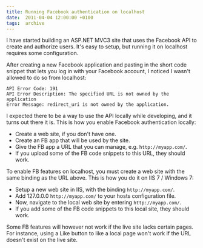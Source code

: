 ```yaml
---
title: Running Facebook authentication on localhost
date:  2011-04-04 12:00:00 +0100
tags:  archive
---
```


I have started building an ASP.NET MVC3 site that uses the Facebook API to create and authorize users. It's easy to setup, but running it on localhost requires some configuration.

After creating a new Facebook application and pasting in the short code snippet that lets you log in with your Facebook account, I noticed I wasn't allowed to do so from localhost:

	API Error Code: 191
	API Error Description: The specified URL is not owned by the application
	Error Message: redirect_uri is not owned by the application.

I expected there to be a way to use the API locally while developing, and it turns out there it is. This is how you enable Facebook authentication locally:

- Create a web site, if you don't have one.
- Create an FB app that will be used by the site.
- Give the FB app a URL that you can manage, e.g. `http://myapp.com/`.
- If you upload some of the FB code snippets to this URL, they should work.

To enable FB features on localhost, you must create a web site with the same binding as the URL above. This is how you do it on IIS 7 / Windows 7:

- Setup a new web site in IIS, with the binding `http://myapp.com/`.
- Add 127.0.0.0 `http://myapp.com/` to your hosts configuration file.
- Now, navigate to the local web site by entering `http://myapp.com/`.
- If you add some of the FB code snippets to this local site, they should work.

Some FB features will however not work if the live site lacks certain pages. For instance, using a Like button to like a local page won't work if the URL doesn't exist on the live site.

